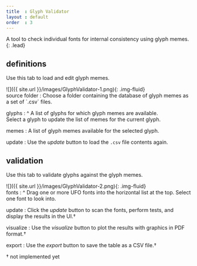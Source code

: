 ```yaml
---
title  : Glyph Validator
layout : default
order  : 3
---
```


A tool to check individual fonts for internal consistency using glyph memes.
{: .lead}


definitions
-----------

Use this tab to load and edit glyph memes.

<div class='row'>

<div class='col-sm' markdown='1'>
![]({{ site.url }}/images/GlyphValidator-1.png){: .img-fluid}
</div>

<div class='col-sm' markdown='1'>
source folder
: Choose a folder containing the database of glyph memes as a set of `.csv` files.

glyphs
: ^
  A list of glyphs for which glyph memes are available.  
  Select a glyph to update the list of memes for the current glyph.

memes
: A list of glyph memes available for the selected glyph.

update
: Use the *update* button to load the `.csv` file contents again.
</div>

</div>


validation
----------

Use this tab to validate glyphs against the glyph memes.

<div class='row'>

<div class='col-sm' markdown='1'>
![]({{ site.url }}/images/GlyphValidator-2.png){: .img-fluid}
</div>

<div class='col-sm' markdown='1'>
fonts
: ^
  Drag one or more UFO fonts into the horizontal list at the top.  
  Select one font to look into.

update
: Click the *update* button to scan the fonts, perform tests, and display the results in the UI.†

visualize
: Use the *visualize* button to plot the results with graphics in PDF format.†

export
: Use the *export* button to save the table as a CSV file.†
</div>

</div>

† not implemented yet
